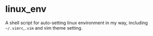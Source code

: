 # linux_env
A shell script for auto-setting linux environment in my way, including ``~/.vimrc``,``.vim`` and vim theme setting.
